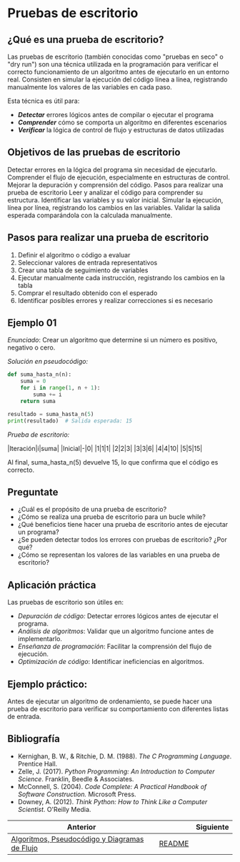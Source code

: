# Pruebas de escritorio

## ¿Qué es una prueba de escritorio?

Las pruebas de escritorio (también conocidas como "pruebas en seco" o "dry run") son una técnica utilizada en la programación para verificar el correcto funcionamiento de un algoritmo antes de ejecutarlo en un entorno real. Consisten en simular la ejecución del código línea a línea, registrando manualmente los valores de las variables en cada paso.

Esta técnica es útil para:

- ***Detectar*** errores lógicos antes de compilar o ejecutar el programa
- ***Comprender*** cómo se comporta un algoritmo en diferentes escenarios
- ***Verificar*** la lógica de control de flujo y estructuras de datos utilizadas

## Objetivos de las pruebas de escritorio

Detectar errores en la lógica del programa sin necesidad de ejecutarlo.
Comprender el flujo de ejecución, especialmente en estructuras de control.
Mejorar la depuración y comprensión del código.
Pasos para realizar una prueba de escritorio
Leer y analizar el código para comprender su estructura.
Identificar las variables y su valor inicial.
Simular la ejecución, línea por línea, registrando los cambios en las variables.
Validar la salida esperada comparándola con la calculada manualmente.

## Pasos para realizar una prueba de escritorio

1. Definir el algoritmo o código a evaluar
2. Seleccionar valores de entrada representativos
3. Crear una tabla de seguimiento de variables
4. Ejecutar manualmente cada instrucción, registrando los cambios en la tabla
5. Comprar el resultado obtenido con el esperado
6. Identificar posibles errores y realizar correcciones si es necesario

## Ejemplo 01

*Enunciado*: Crear un algoritmo que determine si un número es positivo, negativo o cero.

*Solución en pseudocódigo:*

```py
def suma_hasta_n(n):
    suma = 0
    for i in range(1, n + 1):
        suma += i
    return suma

resultado = suma_hasta_n(5)
print(resultado)  # Salida esperada: 15
```

*Prueba de escritorio:*

|Iteración|i|suma|
|Inicial|-|0|
|1|1|1|
|2|2|3|
|3|3|6|
|4|4|10|
|5|5|15|

Al final, suma_hasta_n(5) devuelve 15, lo que confirma que el código es correcto.

## Preguntate

- ¿Cuál es el propósito de una prueba de escritorio?
- ¿Cómo se realiza una prueba de escritorio para un bucle while?
- ¿Qué beneficios tiene hacer una prueba de escritorio antes de ejecutar un programa?
- ¿Se pueden detectar todos los errores con pruebas de escritorio? ¿Por qué?
- ¿Cómo se representan los valores de las variables en una prueba de escritorio?

## Aplicación práctica

Las pruebas de escritorio son útiles en:

- *Depuración de código:* Detectar errores lógicos antes de ejecutar el programa.
- *Análisis de algoritmos*: Validar que un algoritmo funcione antes de implementarlo.
- *Enseñanza de programación*: Facilitar la comprensión del flujo de ejecución.
- *Optimización de código*: Identificar ineficiencias en algoritmos.

## Ejemplo práctico:

Antes de ejecutar un algoritmo de ordenamiento, se puede hacer una prueba de escritorio para verificar su comportamiento con diferentes listas de entrada.

## Bibliografía

- Kernighan, B. W., & Ritchie, D. M. (1988). *The C Programming Language*. Prentice Hall.
- Zelle, J. (2017). *Python Programming: An Introduction to Computer Science*. Franklin, Beedle & Associates.
- McConnell, S. (2004). *Code Complete: A Practical Handbook of Software Construction.* Microsoft Press.
- Downey, A. (2012). *Think Python: How to Think Like a Computer Scientist*. O'Reilly Media.

|Anterior||Siguiente|
| --- | --- | --- |
|[Algoritmos, Pseudocódigo y Diagramas de Flujo](03-Algoritmos_Pseudocodigo_y_Diagramas_de_flujo.md)|[README](../README.md)|[]()|
